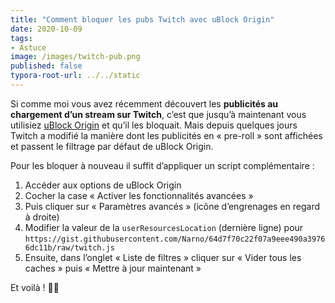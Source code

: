 ```yaml
---
title: "Comment bloquer les pubs Twitch avec uBlock Origin"
date: 2020-10-09
tags:
- Astuce
image: /images/twitch-pub.png
published: false
typora-root-url: ../../static
---
```


Si comme moi vous avez récemment découvert les **publicités au chargement d’un stream sur Twitch**, c’est que jusqu’à maintenant vous utilisiez [uBlock Origin](https://github.com/gorhill/uBlock) et qu’il les bloquait. Mais depuis quelques jours Twitch a modifié la manière dont les publicités en « pre-roll » sont affichées et passent le filtrage par défaut de uBlock Origin.

Pour les bloquer à nouveau il suffit d’appliquer un script complémentaire :
<!-- break -->

1. Accéder aux options de uBlock Origin
2. Cocher la case « Activer les fonctionnalités avancées »
3. Puis cliquer sur « Paramètres avancés » (icône d’engrenages en regard à droite)
4. Modifier la valeur de la `userResourcesLocation` (dernière ligne) pour `https://gist.githubusercontent.com/Narno/64d7f70c22f07a9eee490a39766dc11b/raw/twitch.js` 
5. Ensuite, dans l’onglet « Liste de filtres » cliquer sur « Vider tous les caches » puis « Mettre à jour maintenant »

Et voilà ! 🐱‍💻